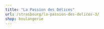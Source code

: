 ```yaml
---
title: "La Passion des Délices"
url: /strasbourg/la-passion-des-delices-3/
shop: boulangerie
---
```

